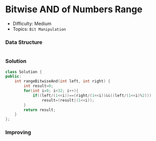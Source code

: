 # Bitwise AND of Numbers Range
- Difficulty: Medium
- Topics: `Bit Manipulation`

### Data Structure
``` cpp
```

### Solution
``` cpp
class Solution {
public:
    int rangeBitwiseAnd(int left, int right) {
        int result=0;
        for(int i=0; i<32; i++){
            if((left/(1<<i))==(right/(1<<i))&&((left/(1<<i)%2)))
                result=(result|(1<<i));
        }
        return result;
    }
};
```

### Improving
``` cpp
```